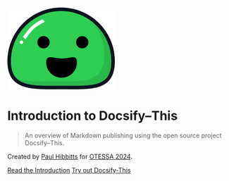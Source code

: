 ![Docsify Logo](https://raw.githubusercontent.com/docsifyjs/docsify/develop/docs/_media/icon.svg)

#  Introduction to Docsify&#8288;&#8211;&#8288;This

> An overview of Markdown publishing using the open source project Docsify&#8288;&#8211;&#8288;This.

Created by [Paul Hibbitts](https://hibbittsdesign.org) for [OTESSA 2024](https://otessa.org/2024/).

[Read the Introduction](#an-introduction-to-publishing-with-docsify-this)
[Try out Docsify-This](https://docsify-this.net)
